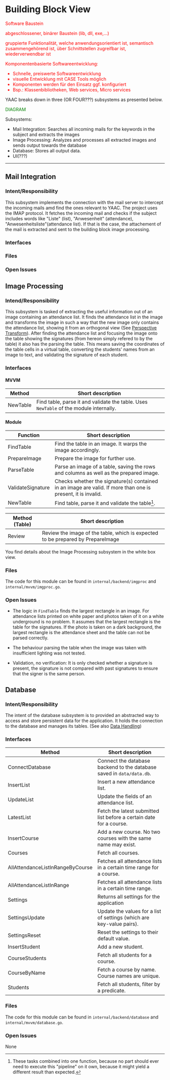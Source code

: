 # Building Block View


<font color = red>
Software Baustein

abgeschlossener, binärer Baustein (lib, dll, exe,...)

gruppierte Funktionalität, welche anwendungsorientiert ist, semantisch zusammengehörend ist, über Schnittstellen zugreifbar ist, wiederverwendbar ist

Komponentenbasierte Softwareentwicklung:
- Schnelle, preiswerte Softwareentwicklung
- visuelle Entwicklung mit CASE Tools möglich
- Komponenten werden für den Einsatz ggf. konfiguriert
- Bsp.: Klassenbibliotheken, Web services, Micro services

</font>

YAAC breaks down in three (OR FOUR???) subsystems as presented below. 

<font color = green>
DIAGRAM

</font>

Subsystems:

- Mail Integration: Searches all incoming mails for the keywords in the subject and extracts the images
- Image Processing: Analyzes and processes all extracted images and sends output towards the database
- Database: Stores all output data.
- UI(???)

---

## Mail Integration

### Intent/Responsibility

This subsystem implements the connection with the mail server to intercept the incoming mails amd find the ones relevant to YAAC. The project uses the IMAP protocol. It fetches the incoming mail and checks if the subject includes words like "Liste" (list), "Anwesenheit" (attendance), "Anwesenheitsliste"(attendance list). If that is the case, the attachement of the mail is extracted and sent to the building block image processing.

### Interfaces

### Files

### Open Issues

## Image Processing

### Intend/Responsibility

This subsystem is tasked of extracting the useful information out of an image containing an attendance list.
It finds the attendance list in the image and transforms the image in such a way that the new image only contains the attendance list, showing it from an orthogonal view (See [Perspective Transform](https://en.wikipedia.org/w/index.php?title=3D_projection&oldid=1199861711#Perspective_projection)). 
After finding the attendance list and focusing the image onto the table showing the signatures (from hereon simply refered to by the table) it also has the parsing the table. This means saving the coordinates of the table cells in a virtual table, converting the students' names from an image to text, and validating the signature of each student.

### Interfaces

#### MVVM

|**Method**|**Short description**|
|---|---|
|NewTable|Find table, parse it and validate the table. Uses `NewTable` of the module internally.|

#### Module

|**Function**|**Short description**|
|---|---|
|FindTable|Find the table in an image. It warps the image accordingly.|
|PrepareImage|Prepare the image for further use.|
|ParseTable|Parse an image of a table, saving the rows and columns as well as the prepared image.|
|ValidateSignature|Checks whether the signature(s) contained in an image are valid. If more than one is present, it is invalid.|
|NewTable|Find table, parse it and validate the table[^1].|



|**Method (Table)**|**Short description**|
|---|---|
|Review|Review the image of the table, which is expected to be prepared by PrepareImage|

You find details about the Image Processing subsystem in the white box view.

[^1]: These tasks combined into one function, because no part should ever need to execute this "pipeline" on it own, because it might yield a different result than expected.

### Files

The code for this module can be found in `internal/backend/imgproc` and `internal/mvvm/imgproc.go`.

### Open Issues

- The logic in `FindTable` finds the largest rectangle in an image. For attendance lists printed on white paper and photos taken of it on a white underground is no problem. 
It assumes that the largest rectangle is the table for the signatures.
If the photo is taken on a dark background, the largest rectangle is the attendance sheet and the table can not be parsed correctly.

- The behaviour parsing the table when the image was taken with insufficient lighting was not tested.

- Validation, no verification: It is only checked whether a signature is present, the signature is not compared with past signatures to ensure that the signer is the same person.

## Database

### Intent/Responsibility

The intent of the database subsystem is to provided an abstracted way to access and store persistent data for the application. It holds the connection to the database and manages its tables.
(See also [Data Handling](3.1.0Architecture.md#4-data-handling))

### Interfaces

|**Method**|**Short description**|
|---|---|
|ConnectDatabase|Connect the database backend to the database saved in `data/data.db`.|
|InsertList|Insert a new attendance list.|
|UpdateList|Update the fields of an attendance list.|
|LatestList|Fetch the latest submitted list before a certain date for a course.|
|InsertCourse|Add a new course. No two courses with the same name may exist.|
|Courses|Fetch all courses.|
|AllAttendanceListInRangeByCourse|Fetches all attendance lists in a certain time range for a course.|
|AllAttendanceListInRange|Fetches all attendance lists in a certain time range.|
|Settings|Returns all settings for the application|
|SettingsUpdate|Update the values for a list of settings (which are key-value pairs).|
|SettingsReset|Reset the settings to their default value.|
|InsertStudent|Add a new student.|
|CourseStudents|Fetch all students for a course.|
|CourseByName|Fetch a course by name. Course names are unique.|
|Students|Fetch all students, filter by a predicate.|

### Files

The code for this module can be found in `internal/backend/database` and `internal/mvvm/database.go`.

### Open Issues
None
